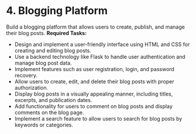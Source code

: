 # 4. Blogging Platform
Build a blogging platform that allows users to create, publish, and manage their blog posts.
**Required Tasks:**
* Design and implement a user-friendly interface using HTML and CSS for creating and editing blog posts.
* Use a backend technology like Flask to handle user authentication and manage blog post data.
* Implement features such as user registration, login, and password recovery.
* Allow users to create, edit, and delete their blog posts with proper authorization.
* Display blog posts in a visually appealing manner, including titles, excerpts, and publication dates.
* Add functionality for users to comment on blog posts and display comments on the blog page.
* Implement a search feature to allow users to search for blog posts by keywords or categories.
